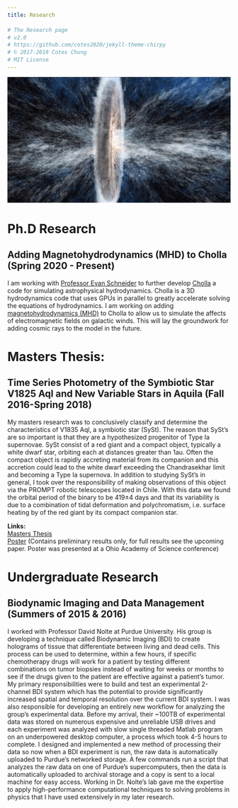 ```yaml
---
title: Research

# The Research page
# v2.0
# https://github.com/cotes2020/jekyll-theme-chirpy
# © 2017-2019 Cotes Chung
# MIT License
---
```


![Schneider et al 2020](/assets/img/tabs/Schneider-et-al-2020-horizontal.png)

# Ph.D Research
## Adding Magnetohydrodynamics (MHD) to Cholla (Spring 2020 - Present)
I am working with [Professor Evan Schneider](https://evaneschneider.org) to
further develop [Cholla](https://github.com/cholla-hydro/cholla) a code for
simulating astrophysical hydrodynamics. Cholla is a 3D hydrodynamics code that
uses GPUs in parallel to greatly accelerate solving the equations of hydrodynamics.
I am working on adding [magnetohydrodynamics (MHD)](https://en.wikipedia.org/wiki/Magnetohydrodynamics)
to Cholla to allow us to simulate the affects of electromagnetic fields on
galactic winds. This will lay the groundwork for adding cosmic rays to the
model in the future.

# Masters Thesis:
## Time Series Photometry of the Symbiotic Star V1825 Aql and New Variable Stars in Aquila (Fall 2016-Spring 2018)
My masters research was to conclusively classify and determine the characteristics of V1835 Aql, a symbiotic star
(SySt). The reason that SySt’s are so important is that they are a hypothesized progenitor of Type Ia supernovae. SySt
consist of a red giant and a compact object, typically a white dwarf star, orbiting each at distances greater than 1au.
Often the compact object is rapidly accreting material from its companion and this accretion could lead to the white
dwarf exceeding the Chandrasekhar limit and becoming a Type Ia supernova. In addition to studying SySt’s in general, I
took over the responsibility of making observations of this object via the PROMPT robotic telescopes located in Chile.
With this data we found the orbital period of the binary to be 419<span>&#177;</span>4 days and that its variability
is due to a combination of tidal deformation and polychromatism, i.e. surface heating by of the red giant by its
compact companion star.

**Links:**  <br>
[Masters Thesis](/assets/pdf/Thesis-Final-Version-(small-file).pdf)  <br>
[Poster](/assets/pdf/V1835-Aql-Poster">Poster) (Contains preliminary results only, for full results see the upcoming paper.
Poster was presented at a Ohio Academy of Science conference)


# Undergraduate Research
## Biodynamic Imaging and Data Management (Summers of 2015 & 2016)
I worked with Professor David Nolte at Purdue University. His group is developing a technique called Biodynamic Imaging
(BDI) to create holograms of tissue that differentiate between living and dead cells. This process can be used to
determine, within a few hours, if specific chemotherapy drugs will work for a patient by testing different combinations
on tumor biopsies instead of waiting for weeks or months to see if the drugs given to the patient are effective against
a patient’s tumor. My primary responsibilities were to build and test an experimental 2-channel BDI system which has the
potential to provide significantly increased spatial and temporal resolution over the current BDI system. I was also
responsible for developing an entirely new workflow for analyzing the group’s experimental data. Before my arrival,
their ~100TB of experimental data was stored on numerous expensive and unreliable USB drives and each experiment was
analyzed with slow single threaded Matlab program on an underpowered desktop computer, a process which took 4-5 hours to
complete. I designed and implemented a new method of processing their data so now when a BDI experiment is run,
the raw data is automatically uploaded to Purdue’s networked
storage. A few commands run a script that analyzes the raw data on one of Purdue’s supercomputers, then the data is
automatically uploaded to archival storage and a copy is sent to a local machine for easy access. Working in Dr. Nolte’s
lab gave me the expertise to apply high-performance computational techniques to solving problems in physics that I have
used extensively in my later research.